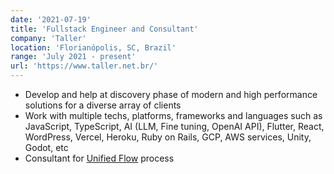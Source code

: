 ```yaml
---
date: '2021-07-19'
title: 'Fullstack Engineer and Consultant'
company: 'Taller'
location: 'Florianópolis, SC, Brazil'
range: 'July 2021 - present'
url: 'https://www.taller.net.br/'
---
```


- Develop and help at discovery phase of modern and high performance solutions for a diverse array of clients
- Work with multiple techs, platforms, frameworks and languages such as JavaScript, TypeScript, AI (LLM, Fine tuning, OpenAI API), Flutter, React, WordPress, Vercel, Heroku, Ruby on Rails, GCP, AWS services, Unity, Godot, etc
- Consultant for [Unified Flow](https://blog.taller.net.br/category/fluxo-unificado/) process
